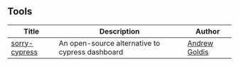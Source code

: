 ## Tools

| Title                                                      | Description                                     | Author                                      |
| ---------------------------------------------------------- | ----------------------------------------------- | ------------------------------------------- |
| [sorry-cypress](https://github.com/agoldis/sorry-cypress/) | An open-source alternative to cypress dashboard | [Andrew Goldis](https://github.com/agoldis) |
